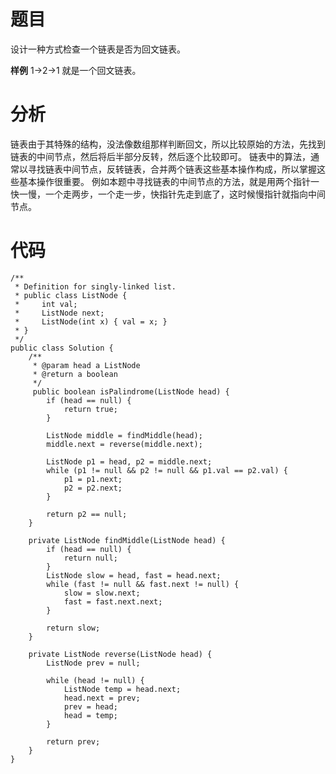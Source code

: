 # 题目
设计一种方式检查一个链表是否为回文链表。

**样例**
1->2->1 就是一个回文链表。

# 分析
链表由于其特殊的结构，没法像数组那样判断回文，所以比较原始的方法，先找到链表的中间节点，然后将后半部分反转，然后逐个比较即可。
链表中的算法，通常以寻找链表中间节点，反转链表，合并两个链表这些基本操作构成，所以掌握这些基本操作很重要。
例如本题中寻找链表的中间节点的方法，就是用两个指针一快一慢，一个走两步，一个走一步，快指针先走到底了，这时候慢指针就指向中间节点。

# 代码
```
/**
 * Definition for singly-linked list.
 * public class ListNode {
 *     int val;
 *     ListNode next;
 *     ListNode(int x) { val = x; }
 * }
 */
public class Solution {
    /**
     * @param head a ListNode
     * @return a boolean
     */
     public boolean isPalindrome(ListNode head) {
        if (head == null) {
            return true;
        }
        
        ListNode middle = findMiddle(head);
        middle.next = reverse(middle.next);
        
        ListNode p1 = head, p2 = middle.next;
        while (p1 != null && p2 != null && p1.val == p2.val) {
            p1 = p1.next;
            p2 = p2.next;
        }
        
        return p2 == null;
    }
    
    private ListNode findMiddle(ListNode head) {
        if (head == null) {
            return null;
        }
        ListNode slow = head, fast = head.next;
        while (fast != null && fast.next != null) {
            slow = slow.next;
            fast = fast.next.next;
        }
        
        return slow;
    }
    
    private ListNode reverse(ListNode head) {
        ListNode prev = null;
        
        while (head != null) {
            ListNode temp = head.next;
            head.next = prev;
            prev = head;
            head = temp;
        }
        
        return prev;
    }
}
```
